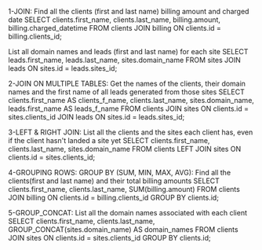 1-JOIN:
Find all the clients (first and last name) billing amount and charged date
SELECT clients.first_name, clients.last_name, billing.amount, billing.charged_datetime
FROM clients
JOIN billing ON clients.id = billing.clients_id;

List all domain names and leads (first and last name) for each site
SELECT leads.first_name, leads.last_name, sites.domain_name
FROM sites
JOIN leads ON sites.id = leads.sites_id;

2-JOIN ON MULTIPLE TABLES:
Get the names of the clients, their domain names and the first name of all leads generated from those sites
SELECT clients.first_name AS clients_f_name, clients.last_name, sites.domain_name, leads.first_name AS leads_f_name
FROM  clients
JOIN sites ON clients.id = sites.clients_id
JOIN leads ON sites.id = leads.sites_id;

3-LEFT & RIGHT JOIN:
List all the clients and the sites each client has, even if the client hasn't landed a site yet
SELECT clients.first_name, clients.last_name, sites.domain_name
FROM clients
LEFT JOIN sites ON clients.id = sites.clients_id;

4-GROUPING ROWS: GROUP BY (SUM, MIN, MAX, AVG):
Find all the clients(first and last name) and their total billing amounts
SELECT clients.first_name, clients.last_name, SUM(billing.amount)
FROM clients
JOIN billing ON clients.id = billing.clients_id
GROUP BY clients.id;

5-GROUP_CONCAT:
List all the domain names associated with each client
SELECT clients.first_name, clients.last_name, GROUP_CONCAT(sites.domain_name) AS domain_names
FROM clients
JOIN sites ON clients.id = sites.clients_id
GROUP BY clients.id;
